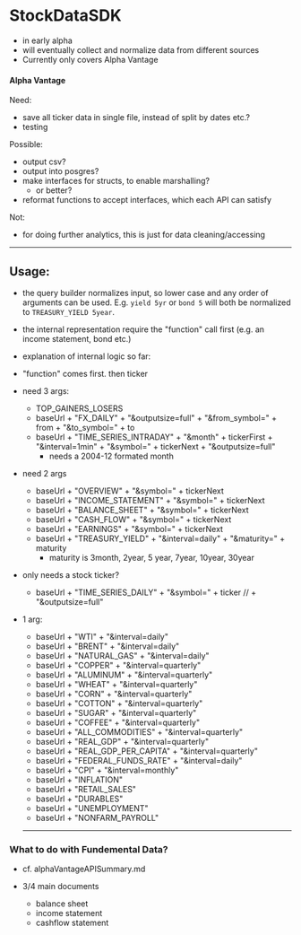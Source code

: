 # StockDataSDK

- in early alpha
- will eventually collect and normalize data from different sources
- Currently only covers Alpha Vantage

#### Alpha Vantage

Need:
- save all ticker data in single file, instead of split by dates etc.?
- testing

Possible:
- output csv?
- output into posgres?
- make interfaces for structs, to enable marshalling?
  - or better?
- reformat functions to accept interfaces, which each API can satisfy

Not:
- for doing further analytics, this is just for data cleaning/accessing

-----------

## Usage:

- the query builder normalizes input, so lower case and any order of arguments can be used. E.g. `yield 5yr` or `bond 5` will both be normalized to `TREASURY_YIELD 5year`.
- the internal representation require the "function" call first (e.g. an income statement, bond etc.)

- explanation of internal logic so far:
- "function" comes first. then ticker 
- need 3 args:
    - TOP_GAINERS_LOSERS
	- baseUrl + "FX_DAILY" + "&outputsize=full" + "&from_symbol=" + from + "&to_symbol=" + to
    - baseUrl + "TIME_SERIES_INTRADAY" + "&month" + tickerFirst + "&interval=1min" + "&symbol=" + tickerNext + "&outputsize=full"
        - needs a 2004-12 formated month

- need 2 args
    - baseUrl + "OVERVIEW" + "&symbol=" + tickerNext
    - baseUrl + "INCOME_STATEMENT" + "&symbol=" + tickerNext
    - baseUrl + "BALANCE_SHEET" + "&symbol=" + tickerNext
    - baseUrl + "CASH_FLOW" + "&symbol=" + tickerNext
    - baseUrl + "EARNINGS" + "&symbol=" + tickerNext
    - baseUrl + "TREASURY_YIELD" + "&interval=daily" + "&maturity=" + maturity
        - maturity is 3month, 2year, 5 year, 7year, 10year, 30year

- only needs a stock ticker?
    - baseUrl + "TIME_SERIES_DAILY" + "&symbol=" + ticker // + "&outputsize=full"

- 1 arg:
    - baseUrl + "WTI" + "&interval=daily"
    - baseUrl + "BRENT" + "&interval=daily"
    - baseUrl + "NATURAL_GAS" + "&interval=daily"
    - baseUrl + "COPPER" + "&interval=quarterly"
    - baseUrl + "ALUMINUM" + "&interval=quarterly"
    - baseUrl + "WHEAT" + "&interval=quarterly"
    - baseUrl + "CORN" + "&interval=quarterly"
    - baseUrl + "COTTON" + "&interval=quarterly"
    - baseUrl + "SUGAR" + "&interval=quarterly"
    - baseUrl + "COFFEE" + "&interval=quarterly"
    - baseUrl + "ALL_COMMODITIES" + "&interval=quarterly"
    - baseUrl + "REAL_GDP" + "&interval=quarterly"
    - baseUrl + "REAL_GDP_PER_CAPITA" + "&interval=quarterly"
    - baseUrl + "FEDERAL_FUNDS_RATE" + "&interval=daily"
    - baseUrl + "CPI" + "&interval=monthly"
    - baseUrl + "INFLATION"
    - baseUrl + "RETAIL_SALES"
    - baseUrl + "DURABLES"
    - baseUrl + "UNEMPLOYMENT"
    - baseUrl + "NONFARM_PAYROLL"


    ---------


### What to do with Fundemental Data?

- cf. alphaVantageAPISummary.md

- 3/4 main documents
    - balance sheet
    - income statement
    - cashflow statement